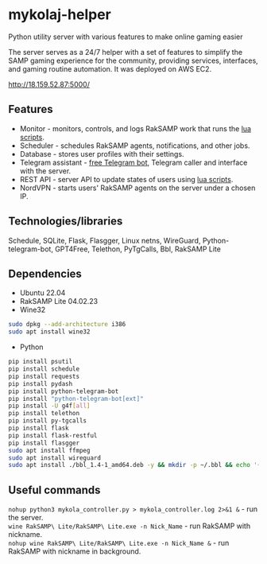 # mykolaj-helper
Python utility server with various features to make online gaming easier

The server serves as a 24/7 helper with a set of features to simplify the SAMP gaming experience for the community, providing services, interfaces, and gaming routine automation. It was deployed on AWS EC2.

http://18.159.52.87:5000/

## Features
- Monitor - monitors, controls, and logs RakSAMP work that runs the [lua scripts](https://github.com/44sides/lua-collection-samp/tree/main/RakSAMP).
- Scheduler - schedules RakSAMP agents, notifications, and other jobs.
- Database - stores user profiles with their settings.
- Telegram assistant - [free Telegram bot](https://github.com/44sides/free-group-telegram-bot), Telegram caller and interface with the server.
- REST API - server API to update states of users using [lua scripts](https://github.com/44sides/lua-collection-samp/blob/main/SAMP/moonloader/lavka_notification.lua).
- NordVPN - starts users' RakSAMP agents on the server under a chosen IP.

## Technologies/libraries 
Schedule, SQLite, Flask, Flasgger, Linux netns, WireGuard, Python-telegram-bot, GPT4Free, Telethon, PyTgCalls, Bbl, RakSAMP Lite

## Dependencies
- Ubuntu 22.04
- RakSAMP Lite 04.02.23
- Wine32
```bash
sudo dpkg --add-architecture i386
sudo apt install wine32
```
- Python
```bash
pip install psutil
pip install schedule
pip install requests
pip install pydash
pip install python-telegram-bot
pip install "python-telegram-bot[ext]"
pip install -U g4f[all]
pip install telethon
pip install py-tgcalls
pip install flask
pip install flask-restful
pip install flasgger
sudo apt install ffmpeg
sudo apt install wireguard
sudo apt install ./bbl_1.4-1_amd64.deb -y && mkdir -p ~/.bbl && echo '{ "translation": "ubio", "randomlyShow": "verse" }' > ~/.bbl/config.json
```

## Useful commands
`nohup python3 mykola_controller.py > mykola_controller.log 2>&1 &` - run the server. <br />
`wine RakSAMP\ Lite/RakSAMP\ Lite.exe -n Nick_Name` - run RakSAMP with nickname. <br />
`nohup wine RakSAMP\ Lite/RakSAMP\ Lite.exe -n Nick_Name &` - run RakSAMP with nickname in background. <br />
